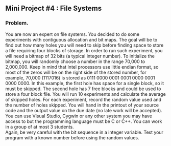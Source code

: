 ## Mini Project #4 : File Systems

### Problem.
You are now an expert on file systems. You decided to do some experiments with contiguous allocation and bit maps. The goal will be to find out how many holes you will need to skip before finding space to store a file requiring four blocks of storage. In order to run such experiment, you will need a bitmap of 32 bits (a typical integer number). To initialize the bitmap, you will randomly choose a number in the range 70,000 to 2,000,000. Keep in mind that Intel processors use little endian format, so most of the zeros will be on the right side of the stored number, for example, 70,000 (1117016) is stored as 0111 0000 0001 0001 0000 0001 0000 0000. In this example, the first hole has space for a single block, so it must be skipped. The second hole has 7 free blocks and could be used to store a four block file. You will run 10 experiments and calculate the average of skipped holes. For each experiment, record the random value used and the number of holes skipped. You will hand in the printout of your source code and the output value on the due date (no late work will be accepted). You can use Visual Studio, Cygwin or any other system you may have access to but the programming language must be C or C++. You can work in a group of at most 3 students.\
Again, be very careful with the bit sequence in a integer variable. Test your program with a known number before using the random values.
